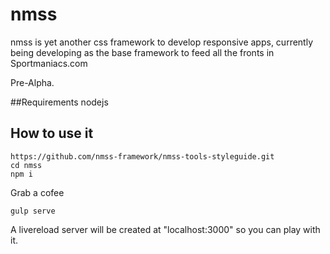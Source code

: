 # nmss
nmss is yet another css framework to develop responsive apps, currently being developing as the base framework to feed all the fronts in Sportmaniacs.com



Pre-Alpha.

##Requirements
  nodejs

## How to use it

```
https://github.com/nmss-framework/nmss-tools-styleguide.git
cd nmss
npm i
```

Grab a cofee

```
gulp serve
```

A livereload server will be created at "localhost:3000" so you can play with it.





